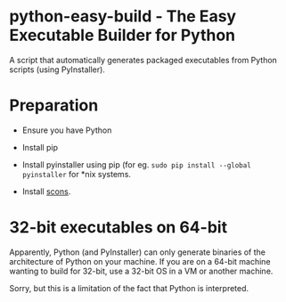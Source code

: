 # python-easy-build - The Easy Executable Builder for Python

A script that automatically generates packaged executables from Python scripts (using PyInstaller).

# Preparation

* Ensure you have Python

* Install pip

* Install pyinstaller using pip (for eg. `sudo pip install --global pyinstaller` for *nix systems.

* Install [scons](http://www.scons.org).

# 32-bit executables on 64-bit

Apparently, Python (and PyInstaller) can only generate binaries of the architecture of Python on your machine.
If you are on a 64-bit machine wanting to build for 32-bit, use a 32-bit OS in a VM or another machine.

Sorry, but this is a limitation of the fact that Python is interpreted.


